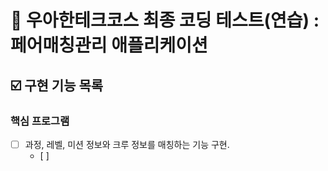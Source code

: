 # 📔 우아한테크코스 최종 코딩 테스트(연습) : 페어매칭관리 애플리케이션

## ☑️ 구현 기능 목록

### 핵심 프로그램

- [ ] 과정, 레벨, 미션 정보와 크루 정보를 매칭하는 기능 구현.
  - [ ] 